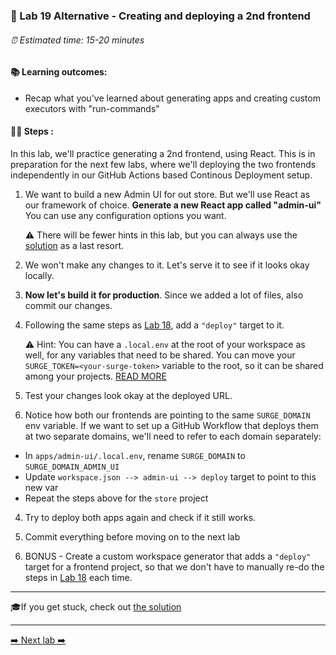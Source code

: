 ### 🧲 Lab 19 Alternative - Creating and deploying a 2nd frontend

###### ⏰ Estimated time: 15-20 minutes

#### 📚 Learning outcomes:

- Recap what you've learned about generating apps and creating custom executors with "run-commands"

#### 🏋️‍♀️ Steps :

In this lab, we'll practice generating a 2nd frontend, using React. This is in preparation for the next few labs, where we'll
deploying the two frontends independently in our GitHub Actions based Continous Deployment setup.

1. We want to build a new Admin UI for out store. But we'll use React as our framework of choice. 
   **Generate a new React app called "admin-ui"**
   You can use any configuration options you want.

   ⚠️ There will be fewer hints in this lab, but you can always use the [solution](SOLUTION.md) as a last resort.
   
2. We won't make any changes to it. Let's serve it to see if it looks okay locally.

3. **Now let's build it for production**. Since we added a lot of files, also commit our changes.

3. Following the same steps as [Lab 18](../lab18/LAB.md), add a `"deploy"` target to it.
   
   ⚠️ Hint: You can have a `.local.env` at the root of your workspace as well, for any variables that need to be shared.
   You can move your `SURGE_TOKEN=<your-surge-token>` variable to the root, so it can be shared among your projects. [READ MORE](https://nx.dev/latest/react/guides/environment-variables#loading-environment-variables)
   
4. Test your changes look okay at the deployed URL.

5. Notice how both our frontends are pointing to the same `SURGE_DOMAIN` env variable. If we want to set up a GitHub Workflow that deploys them at two
   separate domains, we'll need to refer to each domain separately:
  - In `apps/admin-ui/.local.env`, rename `SURGE_DOMAIN` to `SURGE_DOMAIN_ADMIN_UI`
  - Update `workspace.json --> admin-ui --> deploy` target to point to this new var
  - Repeat the steps above for the `store` project

4. Try to deploy both apps again and check if it still works.

5. Commit everything before moving on to the next lab

5. BONUS - Create a custom workspace generator that adds a `"deploy"` target for a frontend project, so that we don't have
to manually re-do the steps in [Lab 18](../lab18/LAB.md) each time.

---

🎓If you get stuck, check out [the solution](SOLUTION.md)

---

[➡️ Next lab ➡️](../lab20-alt/LAB.md)
